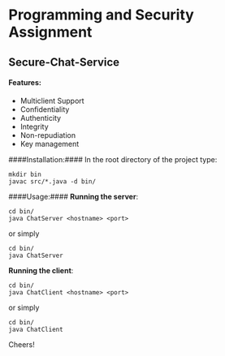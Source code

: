 Programming and Security Assignment
===================================
Secure-Chat-Service
-------------

#### Features: ####
* Multiclient Support
* Confidentiality
* Authenticity
* Integrity
* Non-repudiation
* Key management

####Installation:####
In the root directory of the project type:
    
    mkdir bin
    javac src/*.java -d bin/

####Usage:####
**Running the server**:

    cd bin/
    java ChatServer <hostname> <port>
    
or simply

    cd bin/
    java ChatServer

**Running the client**:

    cd bin/
    java ChatClient <hostname> <port>
    
or simply

    cd bin/
    java ChatClient


Cheers!
